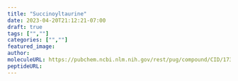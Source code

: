 ```yaml
---
title: "Succinoyltaurine"
date: 2023-04-20T21:12:21-07:00
draft: true
tags: ["",""]
categories: ["",""]
featured_image: 
author: 
moleculeURL: https://pubchem.ncbi.nlm.nih.gov/rest/pug/compound/CID/1738118/record/SDF/?record_type=3d&response_type=display
peptideURL:
---
```

